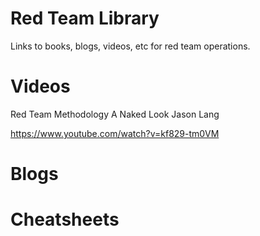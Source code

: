 Red Team Library
======
Links to books, blogs, videos, etc for red team operations.

**Videos**
======
Red Team Methodology A Naked Look Jason Lang  

https://www.youtube.com/watch?v=kf829-tm0VM

Blogs
======

Cheatsheets
======
